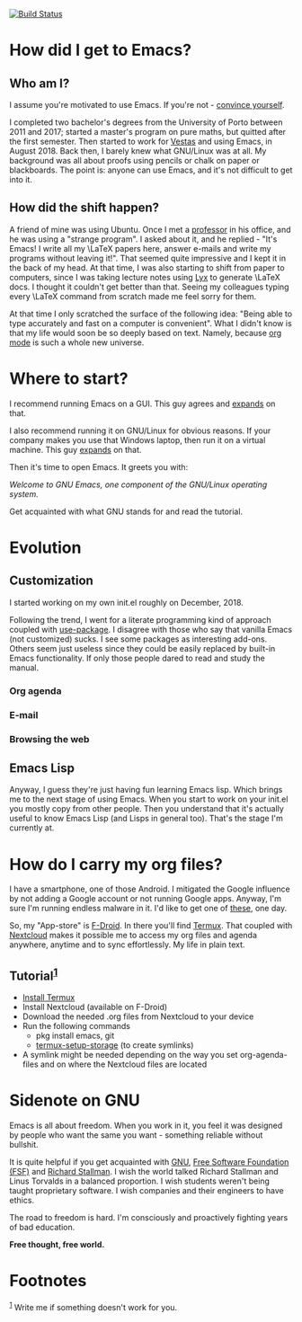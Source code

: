 [![Build Status](https://travis-ci.org/aadcg/.emacs.d.svg?branch=master)](https://travis-ci.org/aadcg/.emacs.d)


# How did I get to Emacs?


## Who am I?

I assume you're motivated to use Emacs. If you're not - [convince yourself](https://www.youtube.com/watch?v=EsAkPl3On3E).

I completed two bachelor's degrees from the University of Porto between 2011 and
2017; started a master's program on pure maths, but quitted after the first
semester. Then started to work for [Vestas](https://en.wikipedia.org/wiki/Vestas) and using Emacs, in August 2018. Back
then, I barely knew what GNU/Linux was at all. My background was all about
proofs using pencils or chalk on paper or blackboards. The point is: anyone can
use Emacs, and it's not difficult to get into it.


## How did the shift happen?

A friend of mine was using Ubuntu. Once I met a [professor](https://cmup.fc.up.pt/cmup/jalmeida/) in his office, and he
was using a "strange program". I asked about it, and he replied - "It's Emacs! I
write all my \LaTeX papers here, answer e-mails and write my programs without
leaving it!". That seemed quite impressive and I kept it in the back of my
head. At that time, I was also starting to shift from paper to computers, since
I was taking lecture notes using [Lyx](https://en.wikipedia.org/wiki/Lyx) to generate \LaTeX docs. I thought it
couldn't get better than that. Seeing my colleagues typing every \LaTeX command
from scratch made me feel sorry for them.

At that time I only scratched the surface of the following idea: "Being able to
type accurately and fast on a computer is convenient". What I didn't know
is that my life would soon be so deeply based on text. Namely, because [org mode](https://www.youtube.com/watch?v=SzA2YODtgK4)
is such a whole new universe.


# Where to start?

I recommend running Emacs on a GUI. This guy agrees and [expands](https://blog.aaronbieber.com/2016/12/29/don-t-use-terminal-emacs.html) on that.

I also recommend running it on GNU/Linux for obvious reasons. If your company
makes you use that Windows laptop, then run it on a virtual machine. This guy
[expands](https://youtu.be/RDrG-_kapaQ) on that.

Then it's time to open Emacs. It greets you with:

*Welcome to GNU Emacs, one component of the GNU/Linux operating system.*

Get acquainted with what GNU stands for and read the tutorial.


# Evolution


## Customization

I started working on my own init.el roughly on December, 2018.

Following the trend, I went for a literate programming kind of approach coupled
with [use-package](https://duckduckgo.com/l/?kh=-1&uddg=https%3A%2F%2Fgithub.com%2Fjwiegley%2Fuse%2Dpackage). I disagree with those who say that vanilla Emacs (not
customized) sucks. I see some packages as interesting add-ons. Others seem just
useless since they could be easily replaced by built-in Emacs functionality.
If only those people dared to read and study the manual.


### Org agenda


### E-mail


### Browsing the web


## Emacs Lisp

Anyway, I guess they're just having fun learning Emacs lisp. Which brings me to
the next stage of using Emacs. When you start to work on your init.el you mostly
copy from other people. Then you understand that it's actually useful to know
Emacs Lisp (and Lisps in general too). That's the stage I'm currently at.


# How do I carry my org files?

I have a smartphone, one of those Android. I mitigated the Google influence by
not adding a Google account or not running Google apps. Anyway, I'm sure I'm
running endless malware in it. I'd like to get one of [these](https://puri.sm/products/librem-5/), one day.

So, my "App-store" is [F-Droid](https://f-droid.org/). In there you'll find [Termux](https://termux.com/). That coupled with
[Nextcloud](https://nextcloud.com/) makes it possible me to access my org files and agenda anywhere,
anytime and to sync effortlessly. My life in plain text.


## Tutorial<sup><a id="fnr.1" class="footref" href="#fn.1">1</a></sup>

-   [Install Termux](https://f-droid.org/packages/com.termux/)
-   Install Nextcloud (available on F-Droid)
-   Download the needed .org files from Nextcloud to your device
-   Run the following commands
    -   pkg install emacs, git
    -   [termux-setup-storage](https://wiki.termux.com/wiki/Sharing_Data) (to create symlinks)
-   A symlink might be needed depending on the way you set org-agenda-files and on
    where the Nextcloud files are located


# Sidenote on GNU

Emacs is all about freedom. When you work in it, you feel it was designed by
people who want the same you want - something reliable without bullshit.

It is quite helpful if you get acquainted with [GNU](https://en.wikipedia.org/wiki/GNU_Project), [Free Software Foundation
(FSF)](https://en.wikipedia.org/wiki/Free_Software_Foundation) and [Richard Stallman](https://www.youtube.com/watch?v=jUibaPTXSHk). I wish the world talked Richard Stallman and Linus
Torvalds in a balanced proportion. I wish students weren't being taught
proprietary software. I wish companies and their engineers to have ethics.

The road to freedom is hard. I'm consciously and proactively fighting years of
bad education.

**Free thought, free world.**


# Footnotes

<sup><a id="fn.1" href="#fnr.1">1</a></sup> Write me if something doesn't work for you.
